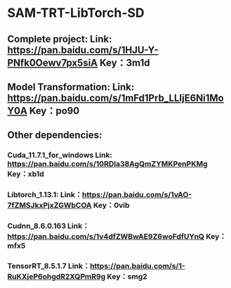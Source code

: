 # SAM-TRT-LibTorch-SD

## Complete project: Link: https://pan.baidu.com/s/1HJU-Y-PNfk0Oewv7px5siA Key：3m1d 
## Model Transformation: Link: https://pan.baidu.com/s/1mFd1Prb_LLIjE6Ni1MoY0A Key：po90 
## Other dependencies:
### Cuda_11.7.1_for_windows Link: https://pan.baidu.com/s/10RDIa38AgQmZYMKPenPKMg Key：xb1d 
### Libtorch_1.13.1: Link：https://pan.baidu.com/s/1vAO-7fZMSJkxPjxZGWbCOA Key：0vib 
### Cudnn_8.6.0.163 Link：https://pan.baidu.com/s/1v4dfZWBwAE9Z6woFdfUYnQ Key：mfx5 
### TensorRT_8.5.1.7 Link：https://pan.baidu.com/s/1-RuKXjeP6ohgdR2XQPmR9g Key：smg2 
